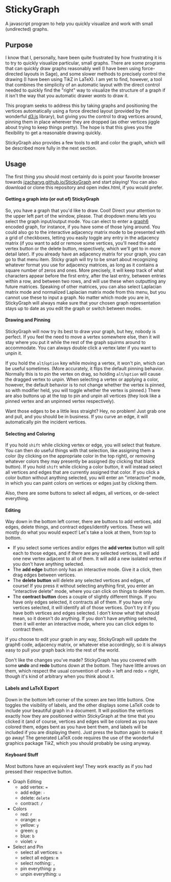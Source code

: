 # StickyGraph

A javascript program to help you quickly visualize and work with small (undirected) graphs.

## Purpose

I know that I, personally, have been quite frustrated by how frustrating it is to try to quickly visualize particular, small graphs.  There are some programs that can quickly draw graphs reasonably well (I have been using force-directed layouts in Sage), and some slower methods to precisely control the drawing (I have been using Ti*k*Z in LaTeX).  I am yet to find, however, a tool that combines the simplicity of an automatic layout with the direct control needed to quickly find the "right" way to visualize the structure of a graph if it isn't the way that you automatic drawer *wants* to draw it.

This program seeks to address this by taking graphs and positioning the vertices automatically using a force directed layout (provided by the wonderful [d3.js](d3js.org) library), but giving you the control to drag vertices around, pinning them in place wherever they are dropped (as other vertices jiggle about trying to keep things pretty).  The hope is that this gives you the flexibility to get a reasonable drawing quickly.

StickyGraph also provides a few tools to edit and color the graph, which will be described more fully in the next section.

## Usage

The first thing you should most certainly do is point your favorite browser towards [jzacharyg.github.io/StickyGraph](http://jzacharyg.github.io/StickyGraph) and start playing!  You can also download or clone this repository and open index.html, if you would prefer.

#### Getting a graph into (or out of) StickyGraph

So, you have a graph that you'd like to draw.  Cool!  Direct your attention to the upper left part of the window, please.  That dropdown menu lets you select the graph input/output mode.  You can elect to enter a [graph6](http://users.cecs.anu.edu.au/~bdm/data/formats.txt) encoded graph, for instance, if you have some of those lying around.  You could also go to the interactive adjacency matrix mode to be presented with a grid of checkboxes, letting you easily toggle any entry in the adjacency matrix (if you want to add or remove some vertices, you'll need the add vertex button or the delete button, respectively, which we'll get to in more detail later).  If you already have an adjacency matrix for your graph, you can go to that menu item.  Sticky graph will try to be smart about recognizing whatever format you use for adjacency matrices, as long as it contains a square number of zeros and ones.  More precisely, it will keep track of what characters appear before the first entry, after the last entry, between entries within a row, and between two rows, and will use these when outputting any future matrices.  Speaking of other matrices, you can also select Laplacian matrix mode and normalized Laplacian matrix mode from this menu, but you cannot use these to input a graph.  No matter which mode you are in, StickyGraph will always make sure that your chosen graph representation stays up to date as you edit the graph or switch between modes.

#### Drawing and Pinning

StickyGraph will now try its best to draw your graph, but hey, nobody is perfect.  If you feel the need to move a vertex somewhere else, then it will stay where you put it while the rest of the graph squirms around to accommodate.  You can always double click a vertex later if you want to unpin it.

If you hold the `alt`/`option` key while moving a vertex, it won't pin, which can be useful sometimes.  (More accurately, it flips the default pinning behavior.  Normally this is to *pin* the vertex on drag, so holding `alt`/`option` will cause the dragged vertex to *unpin*.  When selecting a vertex or applying a color, however, the default behavior is to not change whether the vertex is pinned, so with modifier held, you will toggle whether the vertex is pinned.) There are also buttons up at the top to pin and unpin all vertices (they look like a pinned vertex and an unpinned vertex respectively).

Want those edges to be a little less straight?  Hey, no problem!  Just grab one and pull, and you should be in business.  If you curve an edge, it will automatically pin the incident vertices.

#### Selecting and Coloring

If you hold `shift` while clicking vertex or edge, you will select that feature.  You can then do useful things with that selection, like assigning them a color (by clicking on the appropriate color in the top right), or removing whatever colors they may presently be assigned (by clicking that black button).  If you hold `shift` while clicking a color button, it will instead select all vertices and edges that are currently assigned that color.  If you click a color button without anything selected, you will enter an "interactive" mode, in which you can paint colors on vertices or edges just by clicking them. 

Also, there are some buttons to select all edges, all vertices, or de-select everything.

#### Editing

Way down in the bottom left corner, there are buttons to add vertices, add edges, delete things, and contract edges/identify vertices.  These will mostly do what you would expect!  Let's take a look at them, from top to bottom.

- If you select some vertices and/or edges the **add vertex** button will split each to those edges, and if there are any selected vertices, it will add one new vertex adjacent to all of them.  It will add a new isolated vertex if you don't have anything selected.
- The **add edge** button only has an interactive mode.  Give it a click, then drag edges between vertices.
- The **delete button** will delete any selected vertices and edges, of course!  If you press it without selecting anything first, you enter an "interactive delete" mode, where you can click on things to delete them.
- The **contract button** does a couple of slightly different things.  If you have only edges selected, it contracts all of them.  If you have only vertices selected, it will identify all of those vertices.  Don't try it if you have both vertices and edges selected.  I don't know what that should mean, so it doesn't do anything.  If you don't have anything selected, then it will enter an interactive mode, where you can click edges to contract them.

If you choose to edit your graph in any way, StickyGraph will update the graph6 code, adjacency matrix, or whatever else accordingly, so it is always easy to pull your graph back into the rest of the world.

Don't like the changes you've made?  StickyGraph has you covered with some **undo** and **redo** buttons down at the bottom.  They have little arrows on them, which respect the usual convention of undo = left and redo = right, though it's kind of arbitrary when you think about it.

#### Labels and LaTeX Export

Down in the bottom left corner of the screen are two little buttons.  One toggles the visibility of labels, and the other displays some LaTeX code to include your beautiful graph in a document.  It will position the vertices exactly how they are positioned within StickyGraph at the time that you clicked it (and of course, vertices and edges will be colored as you have colored them, edges bent as you have bent them, and labels will be included if you are displaying them).  Just press the button again to make it go away!  The generated LaTeX code requires the use of the wonderful graphics package Ti*k*Z, which you should probably be using anyway.

#### Keyboard Stuff

Most buttons have an equivalent key!  They work exactly as if you had pressed their respective button.

- Graph Editing
  - add vertex: `=`
  - add edge: `-`
  - delete: `delete`
  - contract: `/`
- Colors
  - red: `r`
  - orange: `o`
  - yellow: `y`
  - green: `g`
  - blue: `b`
  - violet: `v`
- Select and Pin
  - select all vertices: `n`
  - select all edges: `m`
  - select nothing: `,`
  - pin everything: `p`
  - unpin everything: `u`